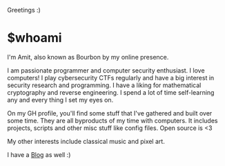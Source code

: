 Greetings :) 

# $whoami
I'm Amit, also known as Bourbon by my online presence. 

I am passionate programmer and computer security enthusiast. I love computers! I play cybersecurity CTFs regularly and have a big interest in security research and programming. I have a liking for mathematical cryptography and reverse engineering. I spend a lot of time self-learning any and every thing I set my eyes on.

On my GH profile, you'll find some stuff that I've gathered and built over some time. They are all byproducts of my time with computers. It includes projects, scripts and other misc stuff like config files. Open source is <3

My other interests include classical music and pixel art.

I have a [Blog](https://crystalsage.github.io) as well :)

<!---
CrystalSage/CrystalSage is a ✨ special ✨ repository because its `README.md` (this file) appears on your GitHub profile.
You can click the Preview link to take a look at your changes.
--->
